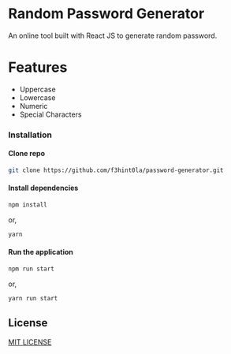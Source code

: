 # Random Password Generator

An online tool built with React JS to generate random password.

# Features

- Uppercase
- Lowercase
- Numeric
- Special Characters

### Installation

#### Clone repo

```bash
git clone https://github.com/f3hint0la/password-generator.git
```

#### Install dependencies

```bash
npm install
```

or,

```bash
yarn
```

#### Run the application

```bash
npm run start
```

or,

```bash
yarn run start
```

## License

[MIT LICENSE](LICENSE)
